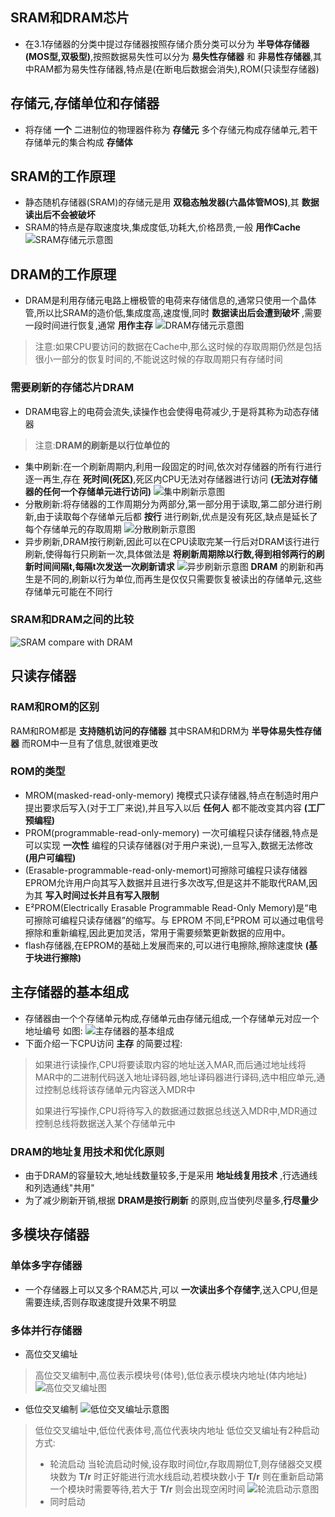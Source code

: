 ## SRAM和DRAM芯片
- 在3.1存储器的分类中提过存储器按照存储介质分类可以分为 __半导体存储器(MOS型,双极型)__,按照数据易失性可以分为 __易失性存储器__ 和 __非易性存储器__,其中RAM都为易失性存储器,特点是(在断电后数据会消失),ROM(只读型存储器)
## 存储元,存储单位和存储器
- 将存储 __一个__ 二进制位的物理器件称为 __存储元__
多个存储元构成存储单元,若干存储单元的集合构成 __存储体__
## SRAM的工作原理
- 静态随机存储器(SRAM)的存储元是用 __双稳态触发器(六晶体管MOS)__,其 __数据读出后不会被破坏__
- SRAM的特点是存取速度块,集成度低,功耗大,价格昂贵,一般 __用作Cache__
![SRAM存储元示意图](https://img.picui.cn/free/2024/09/18/66ea63ca8dd86.png)
## DRAM的工作原理
- DRAM是利用存储元电路上栅极管的电荷来存储信息的,通常只使用一个晶体管,所以比SRAM的造价低,集成度高,速度慢,同时 __数据读出后会遭到破坏__ ,需要一段时间进行恢复,通常 __用作主存__
![DRAM存储元示意图](https://img.picui.cn/free/2024/09/18/66ea648b6b85e.png)
> 注意:如果CPU要访问的数据在Cache中,那么这时候的存取周期仍然是包括很小一部分的恢复时间的,不能说这时候的存取周期只有存储时间
### 需要刷新的存储芯片DRAM
- DRAM电容上的电荷会流失,读操作也会使得电荷减少,于是将其称为动态存储器
> 注意:__DRAM的刷新是以行位单位的__
- 集中刷新:在一个刷新周期内,利用一段固定的时间,依次对存储器的所有行进行逐一再生,存在 __死时间(死区)__,死区内CPU无法对存储器进行访问 __(无法对存储器的任何一个存储单元进行访问)__
![集中刷新示意图](https://img.picui.cn/free/2024/09/18/66ea811b62e96.png)
- 分散刷新:将存储器的工作周期分为两部分,第一部分用于读取,第二部分进行刷新,由于读取每个存储单元后都 __按行__ 进行刷新,优点是没有死区,缺点是延长了每个存储单元的存取周期
![分散刷新示意图](https://img.picui.cn/free/2024/09/18/66ea8aec8695f.png)
- 异步刷新,DRAM按行刷新,因此可以在CPU读取完某一行后对DRAM该行进行刷新,使得每行只刷新一次,具体做法是 __将刷新周期除以行数,得到相邻两行的刷新时间间隔t,每隔t次发送一次刷新请求__
![异步刷新示意图](https://img.picui.cn/free/2024/09/18/66ea8c5ee1ccf.png)
__DRAM__ 的刷新和再生是不同的,刷新以行为单位,而再生是仅仅只需要恢复被读出的存储单元,这些存储单元可能在不同行

### SRAM和DRAM之间的比较
![SRAM compare with DRAM](https://img.picui.cn/free/2024/09/18/66ea947daa678.jpg)

## 只读存储器
### RAM和ROM的区别
RAM和ROM都是 __支持随机访问的存储器__ 其中SRAM和DRM为 __半导体易失性存储器__ 而ROM中一旦有了信息,就很难更改
### ROM的类型
- MROM(masked-read-only-memory) 掩模式只读存储器,特点在制造时用户提出要求后写入(对于工厂来说),并且写入以后 __任何人__ 都不能改变其内容 __(工厂预编程)__
- PROM(programmable-read-only-memory) 一次可编程只读存储器,特点是可以实现 __一次性__ 编程的只读存储器(对于用户来说),一旦写入,数据无法修改 __(用户可编程)__
- (Erasable-programmable-read-only-memort)可擦除可编程只读存储器
EPROM允许用户向其写入数据并且进行多次改写,但是这并不能取代RAM,因为其 __写入时间过长并且有写入限制__
- E²PROM(Electrically Erasable Programmable Read-Only Memory)是“电可擦除可编程只读存储器”的缩写。与 EPROM 不同,E²PROM 可以通过电信号擦除和重新编程,因此更加灵活，常用于需要频繁更新数据的应用中。
- flash存储器,在EPROM的基础上发展而来的,可以进行电擦除,擦除速度快 __(基于块进行擦除)__
## 主存储器的基本组成
- 存储器由一个个存储单元构成,存储单元由存储元组成,一个存储单元对应一个地址编号
如图:
![主存储器的基本组成](https://img.picui.cn/free/2024/09/18/66ead483d8d53.jpg)
- 下面介绍一下CPU访问 __主存__ 的简要过程:
> 如果进行读操作,CPU将要读取内容的地址送入MAR,而后通过地址线将MAR中的二进制代码送入地址译码器,地址译码器进行译码,选中相应单元,通过控制总线将该存储单元内容送入MDR中
>
> 如果进行写操作,CPU将待写入的数据通过数据总线送入MDR中,MDR通过控制总线将数据送入某个存储单元中

### DRAM的地址复用技术和优化原则
- 由于DRAM的容量较大,地址线数量较多,于是采用 __地址线复用技术__ ,行选通线和列选通线"共用"
- 为了减少刷新开销,根据 __DRAM是按行刷新__ 的原则,应当使列尽量多,__行尽量少__
## 多模块存储器
### 单体多字存储器
- 一个存储器上可以又多个RAM芯片,可以 __一次读出多个存储字__,送入CPU,但是需要连续,否则存取速度提升效果不明显

### 多体并行存储器
- 高位交叉编址
> 高位交叉编制中,高位表示模块号(体号),低位表示模块内地址(体内地址)
![高位交叉编址图](https://img.picui.cn/free/2024/09/19/66eb8b91d2df0.jpg)
- 低位交叉编制
![低位交叉编址示意图](https://img.picui.cn/free/2024/09/19/66eb8e0f27962.jpg)
> 低位交叉编址中,低位代表体号,高位代表块内地址
> 低位交叉编址有2种启动方式:
> - 轮流启动
>   当轮流启动时候,设存取时间位r,存取周期位T,则存储器交叉模块数为 __T/r__ 时正好能进行流水线启动,若模块数小于 __T/r__ 则在重新启动第一个模块时需要等待,若大于 __T/r__ 则会出现空闲时间
![轮流启动示意图](https://img.picui.cn/free/2024/09/19/66eb8e0f3a100.jpg)
> - 同时启动
